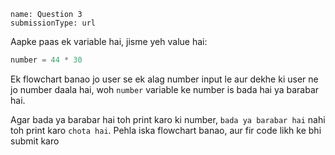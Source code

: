 ```ngMeta
name: Question 3
submissionType: url
```

Aapke paas ek variable hai, jisme yeh value hai:

```python
number = 44 * 30
```

Ek flowchart banao jo user se ek alag number input le aur dekhe ki user ne jo number daala hai, woh `number` variable ke number is bada hai ya barabar hai.

Agar bada ya barabar hai toh print karo ki number, `bada ya barabar hai` nahi toh print karo `chota hai`. Pehla iska flowchart banao, aur fir code likh ke bhi submit karo
